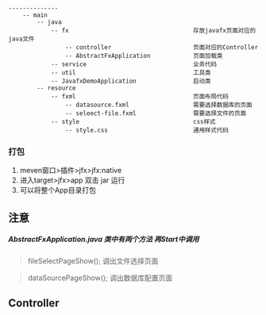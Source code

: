 
```
--------------
    -- main
        -- java
            -- fx                                   存放javafx页面对应的java文件
                -- controller                       页面对应的Controller
                -- AbstractFxApplication            页面加载类
            -- service                              业务代码
            -- util                                 工具类
            -- JavafxDemoApplication                启动类
        -- resource
            -- fxml                                 页面布局代码
                -- datasource.fxml                  需要选择数据库的页面
                -- seleect-file.fxml                需要选择文件的页面
            -- style                                css样式
                -- style.css                        通用样式代码
```


### 打包

1. meven窗口>插件>jfx>jfx:native
2. 进入target>jfx>app 双击 jar 运行
3. 可以将整个App目录打包

## 注意 
##### AbstractFxApplication.java 类中有两个方法 再Start中调用

> fileSelectPageShow();    调出文件选择页面

> dataSourcePageShow();    调出数据库配置页面
 

## Controller
```java

```
